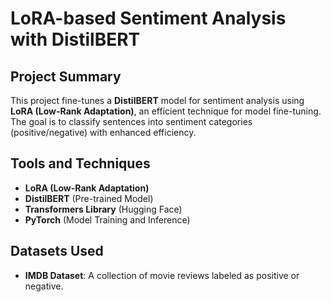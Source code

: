 # LoRA-based Sentiment Analysis with DistilBERT

## Project Summary
This project fine-tunes a **DistilBERT** model for sentiment analysis using **LoRA (Low-Rank Adaptation)**, an efficient technique for model fine-tuning. The goal is to classify sentences into sentiment categories (positive/negative) with enhanced efficiency.

## Tools and Techniques
- **LoRA (Low-Rank Adaptation)**
- **DistilBERT** (Pre-trained Model)
- **Transformers Library** (Hugging Face)
- **PyTorch** (Model Training and Inference)

## Datasets Used
- **IMDB Dataset**: A collection of movie reviews labeled as positive or negative.


